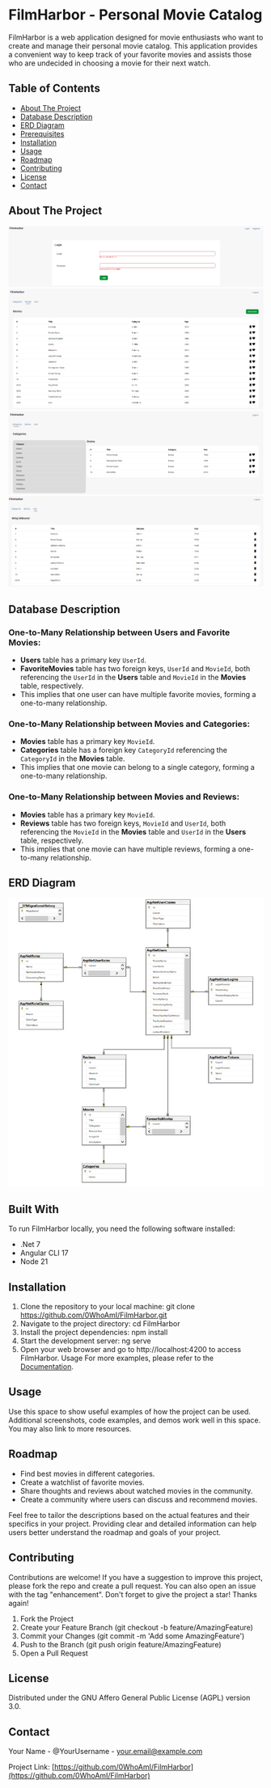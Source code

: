 # FilmHarbor - Personal Movie Catalog

FilmHarbor is a web application designed for movie enthusiasts who want to create and manage their personal movie catalog. This application provides a convenient way to keep track of your favorite movies and assists those who are undecided in choosing a movie for their next watch.

## Table of Contents
- [About The Project](#about-the-project)
- [Database Description](#database-description)
- [ERD Diagram](#erd-diagram)
- [Prerequisites](#prerequisites)
- [Installation](#installation)
- [Usage](#usage)
- [Roadmap](#roadmap)
- [Contributing](#contributing)
- [License](#license)
- [Contact](#contact)

## About The Project
![Ekran logowania](images/ekranLogowania.png)
![Movies](images/movies.png)
![Categories](images/categories.png)
![Users](images/users.png)

## Database Description
### One-to-Many Relationship between Users and Favorite Movies:
- **Users** table has a primary key `UserId`.
- **FavoriteMovies** table has two foreign keys, `UserId` and `MovieId`, both referencing the `UserId` in the **Users** table and `MovieId` in the **Movies** table, respectively.
- This implies that one user can have multiple favorite movies, forming a one-to-many relationship.

### One-to-Many Relationship between Movies and Categories:
- **Movies** table has a primary key `MovieId`.
- **Categories** table has a foreign key `CategoryId` referencing the `CategoryId` in the **Movies** table.
- This implies that one movie can belong to a single category, forming a one-to-many relationship.

### One-to-Many Relationship between Movies and Reviews:
- **Movies** table has a primary key `MovieId`.
- **Reviews** table has two foreign keys, `MovieId` and `UserId`, both referencing the `MovieId` in the **Movies** table and `UserId` in the **Users** table, respectively.
- This implies that one movie can have multiple reviews, forming a one-to-many relationship.

## ERD Diagram
![ERD Diagram](images/ERD.png)

## Built With
To run FilmHarbor locally, you need the following software installed:

- .Net 7
- Angular CLI 17
- Node 21

## Installation
1. Clone the repository to your local machine:
git clone https://github.com/0WhoAmI/FilmHarbor.git
2. Navigate to the project directory:
cd FilmHarbor
3. Install the project dependencies:
npm install
4. Start the development server:
ng serve
5. Open your web browser and go to http://localhost:4200 to access FilmHarbor.
Usage
For more examples, please refer to the [Documentation](#).

## Usage
Use this space to show useful examples of how the project can be used. Additional screenshots, code examples, and demos work well in this space. You may also link to more resources.

## Roadmap
- Find best movies in different categories.
- Create a watchlist of favorite movies.
- Share thoughts and reviews about watched movies in the community.
- Create a community where users can discuss and recommend movies.

Feel free to tailor the descriptions based on the actual features and their specifics in your project. Providing clear and detailed information can help users better understand the roadmap and goals of your project.

## Contributing
Contributions are welcome! If you have a suggestion to improve this project, please fork the repo and create a pull request. You can also open an issue with the tag "enhancement". Don't forget to give the project a star! Thanks again!

1. Fork the Project
2. Create your Feature Branch (git checkout -b feature/AmazingFeature)
3. Commit your Changes (git commit -m 'Add some AmazingFeature')
4. Push to the Branch (git push origin feature/AmazingFeature)
5. Open a Pull Request

## License
Distributed under the GNU Affero General Public License (AGPL) version 3.0.

## Contact
Your Name - @YourUsername - your.email@example.com

Project Link: [https://github.com/0WhoAmI/FilmHarbor](https://github.com/0WhoAmI/FilmHarbor)

